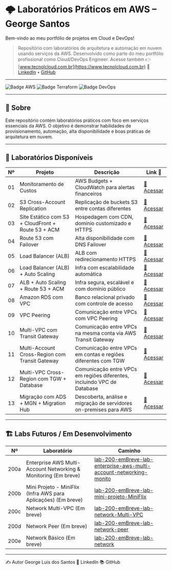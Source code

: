 # 🌩️ Laboratórios Práticos em AWS – George Santos
Bem-vindo ao meu portfólio de projetos em Cloud e DevOps!  
> Repositório com laboratórios de arquitetura e automação em nuvem usando serviços da AWS. Desenvolvido como parte do meu portfólio profissional como Cloud/DevOps Engineer.
Acesse também 👉 [www.tecnolcloud.com.br](https://www.tecnolcloud.com.br)
> 💼 [LinkedIn](https://www.linkedin.com/in/george-lsantos/) • [GitHub](https://github.com/George-lsantos)
------

![Badge AWS](https://img.shields.io/badge/AWS-Prático-orange?style=for-the-badge&logo=amazonaws)
![Badge Terraform](https://img.shields.io/badge/Terraform-InProgress-623CE4?style=for-the-badge&logo=terraform)
![Badge DevOps](https://img.shields.io/badge/DevOps-Automação-blue?style=for-the-badge&logo=githubactions)

---

## 🚀 Sobre

Este repositório contém laboratórios práticos com foco em serviços essenciais da AWS. O objetivo é demonstrar habilidades de provisionamento, automação, alta disponibilidade e boas práticas de arquitetura em nuvem.


---
## 📁 Laboratórios Disponíveis
| Nº | Projeto                                            | Descrição                                                               | Link 📎                                                                 |
| -- | -------------------------------------------------- | ----------------------------------------------------------------------- | ----------------------------------------------------------------------- |
| 01 | Monitoramento de Custos                            | AWS Budgets + CloudWatch para alertas financeiros                       | [🔗 Acessar](./lab-01-monitoramento)                                    |
| 02 | S3 Cross-Account Replication                       | Replicação de buckets S3 entre contas diferentes                        | [🔗 Acessar](./lab-02-s3-cross-account-replication)                     |
| 03 | Site Estático com S3 + CloudFront + Route 53 + ACM | Hospedagem com CDN, domínio customizado e HTTPS                         | [🔗 Acessar](./lab-03-s3-static-website-Cloudfront-ACM)                 |
| 04 | Route 53 com Failover                              | Alta disponibilidade com DNS Failover                                   | [🔗 Acessar](./lab-04-route53-failover)                                 |
| 05 | Load Balancer (ALB)                                | ALB com redirecionamento HTTPS                                          | [🔗 Acessar](./lab-05-ALB)                                              |
| 06 | Load Balancer (ALB) + Auto Scaling                 | Infra com escalabilidade automática                                     | [🔗 Acessar](./lab-06-ALB-ASG)                                          |
| 07 | ALB + Auto Scaling + Route 53 + ACM                | Infra segura, escalável e com domínio público                           | [🔗 Acessar](./lab-07-ALB-ASG-Route53)                                  |
| 08 | Amazon RDS com VPC                                 | Banco relacional privado com controle de acesso                         | [🔗 Acessar](./lab-08-RDS)                                              |
| 09 | VPC Peering                                        | Comunicação entre VPCs com VPC Peering                                  | [🔗 Acessar](./lab-09-network-vpc-peering)                              |
| 10 | Multi-VPC com Transit Gateway                      | Comunicação entre VPCs na mesma conta via AWS Transit Gateway           | [🔗 Acessar](./lab-10-network-multi-vpc-tgw)                            |
| 11 | Multi-Account Cross-Region com Transit Gateway     | Comunicação entre VPCs em contas e regiões diferentes com TGW           | [🔗 Acessar](./lab-11-network-multi-vpc-tgw-multi-account-cross-region) |
| 12 | Multi-VPC Cross-Region com TGW + Database          | Comunicação entre VPCs em regiões diferentes, incluindo VPC de Database | [🔗 Acessar](./lab-12-network-multi-vpc-tgw-cross-region-db)            |
| 13 | Migração com ADS + MGN + Migration Hub             | Descoberta, análise e migração de servidores on-premises para AWS       | [🔗 Acessar](./lab-13-migration-ads-mgn-migration-hub)                  |

---

## 🏗️ Labs Futuros / Em Desenvolvimento

| Nº     | Laboratório                                                                                        | Caminho                                                                                   |
|--------|----------------------------------------------------------------------------------------------------|-------------------------------------------------------------------------------------------|
| 200a   | Enterprise AWS Multi-Account Networking & Monitoring (Em breve)                                   | [lab-200-emBreve-lab-enterprise-aws-multi-account-networking-monito](./lab-200-emBreve-lab-enterprise-aws-multi-account-networking-monito) |
| 200b   | Mini Projeto - MiniFlix (Infra AWS para Aplicações) (Em breve)                                     | [lab-200-emBreve-lab-mini-projeto-MiniFlix](./lab-200-emBreve-lab-mini-projeto-MiniFlix) |
| 200c   | Network Multi-VPC (Em breve)                                                                       | [lab-200-emBreve-lab-network-Multi-VPC](./lab-200-emBreve-lab-network-Multi-VPC)         |
| 200d   | Network Peer (Em breve)                                                                            | [lab-200-emBreve-lab-network-peer](./lab-200-emBreve-lab-network-peer)                   |
| 200e   | Network Básico (Em breve)                                                                          | [lab-200-emBreve-lab-network](./lab-200-emBreve-lab-network)                             |

---
✍️ Autor
George Luis dos Santos
💼 LinkedIn
📚 GitHub
